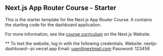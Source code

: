## Next.js App Router Course - Starter

This is the starter template for the Next.js App Router Course. It contains the starting code for the dashboard application.

For more information, see the [course curriculum](https://nextjs.org/learn) on the Next.js Website.

** To test the website, log in with the following credentials.
  Website: nextjs-dashboard--pi.vercel.app
  Email: user@nextmail.com
  Password: 123456
